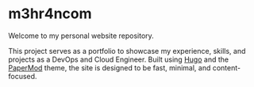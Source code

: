 # m3hr4ncom

Welcome to my personal website repository.

This project serves as a portfolio to showcase my experience, skills, and projects as a DevOps and Cloud Engineer. Built using [Hugo](https://gohugo.io/) and the [PaperMod](https://github.com/adityatelange/hugo-PaperMod) theme, the site is designed to be fast, minimal, and content-focused.


